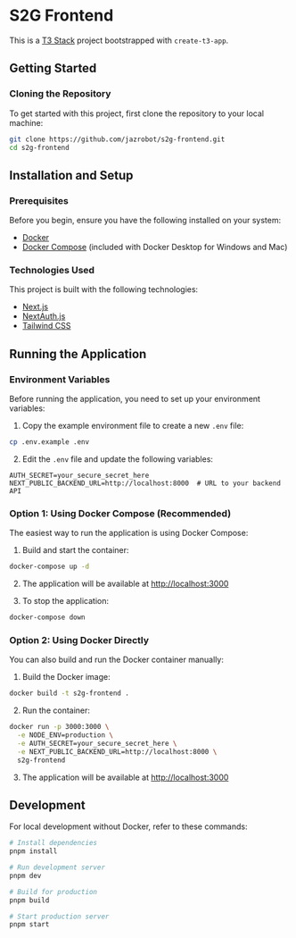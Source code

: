 # S2G Frontend

This is a [T3 Stack](https://create.t3.gg/) project bootstrapped with `create-t3-app`.

## Getting Started

### Cloning the Repository

To get started with this project, first clone the repository to your local machine:

```bash
git clone https://github.com/jazrobot/s2g-frontend.git
cd s2g-frontend
```

## Installation and Setup

### Prerequisites

Before you begin, ensure you have the following installed on your system:

- [Docker](https://docs.docker.com/get-docker/)
- [Docker Compose](https://docs.docker.com/compose/install/) (included with Docker Desktop for Windows and Mac)

### Technologies Used

This project is built with the following technologies:

- [Next.js](https://nextjs.org)
- [NextAuth.js](https://next-auth.js.org)
- [Tailwind CSS](https://tailwindcss.com)

## Running the Application

### Environment Variables

Before running the application, you need to set up your environment variables:

1. Copy the example environment file to create a new `.env` file:

```bash
cp .env.example .env
```

2. Edit the `.env` file and update the following variables:

```
AUTH_SECRET=your_secure_secret_here
NEXT_PUBLIC_BACKEND_URL=http://localhost:8000  # URL to your backend API
```

### Option 1: Using Docker Compose (Recommended)

The easiest way to run the application is using Docker Compose:

1. Build and start the container:

```bash
docker-compose up -d
```

2. The application will be available at [http://localhost:3000](http://localhost:3000)

3. To stop the application:

```bash
docker-compose down
```

### Option 2: Using Docker Directly

You can also build and run the Docker container manually:

1. Build the Docker image:

```bash
docker build -t s2g-frontend .
```

2. Run the container:

```bash
docker run -p 3000:3000 \
  -e NODE_ENV=production \
  -e AUTH_SECRET=your_secure_secret_here \
  -e NEXT_PUBLIC_BACKEND_URL=http://localhost:8000 \
  s2g-frontend
```

3. The application will be available at [http://localhost:3000](http://localhost:3000)

## Development

For local development without Docker, refer to these commands:

```bash
# Install dependencies
pnpm install

# Run development server
pnpm dev

# Build for production
pnpm build

# Start production server
pnpm start
```
